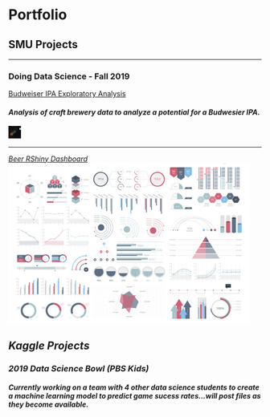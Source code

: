 # Portfolio

## SMU Projects
---
### Doing Data Science - Fall 2019

[Budweiser IPA Exploratory Analysis](/eda.html)
#### <i>Analysis of craft brewery data to analyze a potential for a Budwesier IPA. <i>
<img src="https://github.com/bstephan94/bstephan94.github.io/blob/master/images/dds_midterm1_thumbnail.png" style="width:25px;height:25px;"/>

---
[Beer RShiny Dashboard](/dds_rshiny/app.r)
<img src="images/dummy_thumbnail.jpg?raw=true"/>

## Kaggle Projects
### 2019 Data Science Bowl (PBS Kids)
#### <i>Currently working on a team with 4 other data science students to create a machine learning model to predict game sucess rates...will post files as they become available.<i>
  


